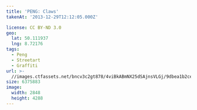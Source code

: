 ```yaml
---
title: 'PENG: Claws'
takenAt: '2013-12-29T12:12:05.000Z'

license: CC BY-ND 3.0
geo:
  lat: 50.111937
  lng: 8.72176
tags:
  - Peng
  - Streetart
  - Graffiti
url: >-
  //images.ctfassets.net/bncv3c2gt878/4viBkABmNX25dSAjnsVLGj/9dbea1b2ce6d14fd3740e2cf6c7efdff/peng-claws_11625183845_o
size: 6375883
image:
  width: 2848
  height: 4288
---
```

